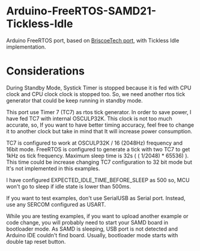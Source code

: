 # Arduino-FreeRTOS-SAMD21-Tickless-Idle

Arduino FreeRTOS port, based on [BriscoeTech port](https://github.com/BriscoeTech/Arduino-FreeRTOS-SAMD21), with Tickless Idle implementation.

# Considerations

During Standby Mode, Systick Timer is stopped because it is fed with CPU clock and CPU clock clock is stopped too. So, we need another rtos tick generator that could be keep running in standby mode. 

This port use Timer 7 (TC7) as rtos tick generator. In order to save power, I have fed TC7 with internal OSCULP32K. This clock is not too much accurate, so, If you want to have better timing accuracy, feel free to change it to another clock but take in mind that It will increase power consumption.

TC7 is configured to work at OSCULP32K / 16 (2048Hz) frequency and 16bit mode. FreeRTOS is configured to generate a tick with two TC7 to get 1kHz os tick frequency. Maximum sleep time is 32s ( ( 1/2048) * 65536) ). This time could be increase changing TC7 configuration to 32 bit mode but It's not implemented in this examples.

I have configured EXPECTED_IDLE_TIME_BEFORE_SLEEP as 500 so, MCU won't go to sleep if idle state is lower than 500ms.

If you want to test examples, don't use SerialUSB as Serial port. Instead, use any SERCOM configured as USART.

While you are testing examples, if you want to upload another example or code change, you will probably need to start your SAMD board in bootloader mode. As SAMD is sleeping, USB port is not detected and Arduino IDE couldn't find board. Usually, bootloader mode starts with double tap reset button.